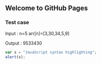 ## Welcome to GitHub Pages

### Test case
Input : n=5 arr[n]=[3,30,34,5,9]

Output : 9533430

```javascript
var s = "JavaScript syntax highlighting";
alert(s);
```
